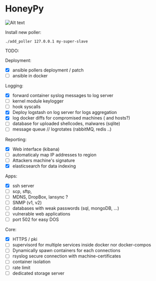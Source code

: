 # HoneyPy
![Alt text](https://static.comicvine.com/uploads/scale_small/11/117763/3094291-mightyherc13807.jpg)

Install new poller:
```shell
./add_poller 127.0.0.1 my-super-slave
```
TODO:

Deployment:

- [x] ansible pollers deployment / patch
- [ ] ansible in docker

Logging:

- [x] forward container syslog messages to log server
- [ ] kernel module keylogger
- [ ] hook syscalls
- [x] Deploy logstash on log server for logs aggregation
- [x] log docker diffs for compromised machines ( and hosts?)
- [ ] database for uploaded shellcodes, malwares (sqlite)
- [ ] message queue // logrotates (rabbitMQ, redis ..)

Reporting:
- [x] Web interface (kibana)
- [ ] automaticaly map IP addresses to region
- [ ] Attackers machine's signature
- [x] elasticsearch for data indexing

Apps:
- [x] ssh server
- [ ] scp, sftp,   
- [ ] MDNS, DropBox, lansync ?
- [ ] SNMP (v1, v2)
- [ ] databases with weak passwords (sql, mongoDB, ...)
- [ ] vulnerable web applications
- [ ] port 502 for easy DOS

Core:
- [x] HTTPS / pki
- [ ] supervisord for multiple services inside docker nor docker-compos
- [ ] Dynamically spawn containers for each connections
- [ ] rsyslog secure connection  with machine-certificates
- [ ] container isolation
- [ ] rate limit
- [ ] dedicated storage server
